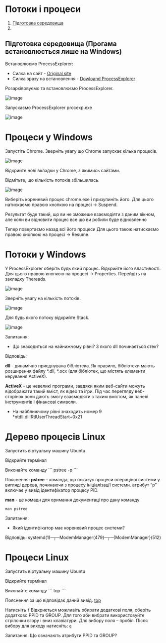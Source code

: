 

#  Потоки і процеси

1. [Підготовка середовища]()
2.


## Підготовка середовища (Прогама встановлюється лише на Windows)

Встановлюємо ProcessExplorer:
* Cилка на сайт - [Оriginal site](https://learn.microsoft.com/uk-ua/sysinternals/downloads/process-explorer)
* Силка зразу на встановлення - [Dowloand ProcessExplorer](https://download.sysinternals.com/files/ProcessExplorer.zip)

Розархівовуємо та встановлюємо ProcessExplorer.

![image](https://user-images.githubusercontent.com/113579489/191675520-0c52346f-512a-43a1-a0cf-93f93990dddb.png)

Запускаємо ProcessExplorer procexp.exe

![image](https://user-images.githubusercontent.com/113579489/191675413-fa992512-21cc-4278-bb41-22f91d250d42.png)

# Процеси у Windows

Запустіть Chrome. Зверніть увагу що Chrome запускає кілька процесів.

![image](https://user-images.githubusercontent.com/113579489/191677536-1123754a-cbb2-4424-a754-d60608043571.png)

Відкрийте нові вкладки у Chrome, з якимись сайтами.

Відмітьте, що кількість потоків збільшилась.



![image](https://user-images.githubusercontent.com/113579489/191676810-987862a9-f72c-4969-8d20-35ccd7fff85f.png)

Виберіть кореневий процес chrome.exe і призупиніть його.
Для цього натискаємо правою кнопкою на процесі -> Suspend.

Результат буде такий, що ви не зможеше взаємодіяти з даним вікном, але
коли ви відновити процес все що ви робили буде відновленно

Тепер повертаємо назад всі його процеси
Для цього також натискаємо правою кнопкою на процесі -> Resume.

#  Потоки у Windows

У ProcessExplorer оберіть будь який процес. 
Відкрийте його властивості. Для цього правою кнопкою на процесі -> Properties.
Перейдіть на закладку Thereads.

![image](https://user-images.githubusercontent.com/113579489/191681234-a1ebc6ad-2417-426d-855c-2f4e2d342daa.png)

Зверніть увагу на кількість потоків.

![image](https://user-images.githubusercontent.com/113579489/191681496-326dc7b2-e38f-4a64-a7f5-8d789024eef6.png)

Для будь якого потоку відкрийте Stack.

![image](https://user-images.githubusercontent.com/113579489/191681596-914a29b1-e7c9-4017-9c27-0278cbaf39ce.png)

Запитання:
* Що знаходиться на найнижчому рівні? З якого dll починається стек?

Відповідь:
<p><b>dll</b> - динамічно приєднувана бібліотека. Як правило, бібліотеки мають розширення файлу *.dll, *.ocx (для бібліотек, що містять елементи керування ActiveX).
<p><b>ActiveX</b> - це невеликі програми, завдяки яким веб-сайти можуть відображати такий вміст, як відео та ігри. Під час перегляду веб-сторінок вони дають змогу взаємодіяти з таким вмістом, як панелі інструментів і фінансові символи.

* На найближчому рівні знаходить номер 9
*ntdll.dll!RtlUserThreadStart+0x21

# Дерево процесів Linux
Запустить віртуальну машину Ubuntu
<p>Відкрийте термінал 
<p>Виконайте команду
```
pstree -p
```


Пояснення:
<b>pstree</b> – команда, що показує процеси операціної системи у вигляді дерева, починаючи з процесу ініціалізації системи.
атрибут “p” включає у вивід ідентифікатор процесу PID.

<b>man</b> - це комадн для оримання документаці про дану команду
```  
man pstree
```
Запитання:
* Який ідентифікатор має кореневий процес системи?

Відповідь:
  systemd(1)─┬─ModemManager(479)─┬─{ModemManager}(512)


# Процеси Linux

Запустить віртуальну машину Ubuntu
<p>Відкрийте термінал 
<p>Виконайте команду 
```
  top
```

Пояснення за що відповідає даний вивід.
  [top](https://gadgetshelp.com/how-to/kak-ispolzovat-komandu-linux-top-dlia-pokaza-zapushchennykh-protsessov/)
  
Натисніть 
`f`
Відкриється можливіть обирати додаткові поля, оберіть додатково PPID та GROUP.
Для того аби вибрати використовуйте стрілочки вгору і вниз клавіатури.
Для вибору поля – пробіл.
Після вибору для виходу натисніть:
`q`

Запитання:
  Що означають атрибути PPID та GROUP?

